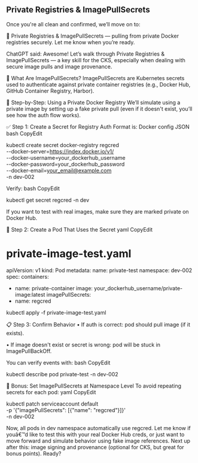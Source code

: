 ## Private Registries & ImagePullSecrets
Once you're all clean and confirmed, we’ll move on to:

🔐 Private Registries & ImagePullSecrets — pulling from private Docker registries securely.
Let me know when you’re ready.






ChatGPT said:
Awesome! Let’s walk through Private Registries & ImagePullSecrets — a key skill for the CKS, especially when dealing with secure image pulls and image provenance.

🔐 What Are ImagePullSecrets?
ImagePullSecrets are Kubernetes secrets used to authenticate against private container registries (e.g., Docker Hub, GitHub Container Registry, Harbor).

🔧 Step-by-Step: Using a Private Docker Registry
We’ll simulate using a private image by setting up a fake private pull (even if it doesn't exist, you’ll see how the auth flow works).

✅ Step 1: Create a Secret for Registry Auth
Format is: Docker config JSON
bash
CopyEdit


kubectl create secret docker-registry regcred \
  --docker-server=https://index.docker.io/v1/ \
  --docker-username=your_dockerhub_username \
  --docker-password=your_dockerhub_password \
  --docker-email=your_email@example.com \
  -n dev-002


Verify:
bash
CopyEdit


kubectl get secret regcred -n dev


If you want to test with real images, make sure they are marked private on Docker Hub.

🧪 Step 2: Create a Pod That Uses the Secret
yaml
CopyEdit


# private-image-test.yaml
apiVersion: v1
kind: Pod
metadata:
  name: private-test
  namespace: dev-002
spec:
  containers:
  - name: private-container
    image: your_dockerhub_username/private-image:latest
  imagePullSecrets:
  - name: regcred




kubectl apply -f private-image-test.yaml



📋 Step 3: Confirm Behavior
• If auth is correct: pod should pull image (if it exists).

• If image doesn't exist or secret is wrong: pod will be stuck in ImagePullBackOff.


You can verify events with:
bash
CopyEdit


kubectl describe pod private-test -n dev-002



🚀 Bonus: Set ImagePullSecrets at Namespace Level
To avoid repeating secrets for each pod:
yaml
CopyEdit


kubectl patch serviceaccount default \
  -p '{"imagePullSecrets": [{"name": "regcred"}]}' \
  -n dev-002





Now, all pods in dev namespace automatically use regcred.
Let me know if youâ€™d like to test this with your real Docker Hub creds, or just want to move forward and simulate behavior using fake image references.
Next up after this: image signing and provenance (optional for CKS, but great for bonus points). Ready?






